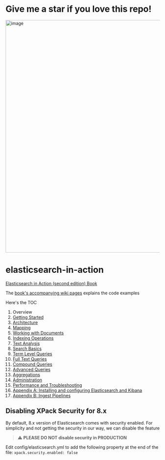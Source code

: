 # Give me a star if you love this repo!

<img width="757" alt="image" src="https://github.com/madhusudhankonda/elasticsearch-in-action/assets/1698230/399df16e-27c8-4fc3-9cd1-305ae320006a">


# elasticsearch-in-action
[Elasticsearch in Action (second edition) Book](https://www.manning.com/books/elasticsearch-in-action-second-edition?utm_source=mkonda&utm_medium=affiliate&utm_campaign=book_konda_elasticsearch_7_23_21&a_aid=mkonda&a_bid=edbc50d4)

The [book's accompanying wiki pages](https://github.com/madhusudhankonda/elasticsearch-in-action/wiki) explains the code examples 

Here's the TOC

1. Overview
2. [Getting Started](https://github.com/madhusudhankonda/elasticsearch-in-action/blob/babeea237dcc77f1d74f734e750347420e64ddc3/kibana_scripts/ch02_getting_started.txt)
3. [Architecture](https://github.com/madhusudhankonda/elasticsearch-in-action/wiki/Ch-3:-Architecture)
4. [Mapping](https://github.com/madhusudhankonda/elasticsearch-in-action/blob/561c45d7991e8a1766a98ba1a58b0f0d836fc1fd/kibana_scripts/ch04_mapping.txt)
5. [Working with Documents](https://github.com/madhusudhankonda/elasticsearch-in-action/blob/561c45d7991e8a1766a98ba1a58b0f0d836fc1fd/kibana_scripts/ch05_working_with_documents.txt)
6. [Indexing Operations](https://github.com/madhusudhankonda/elasticsearch-in-action/blob/561c45d7991e8a1766a98ba1a58b0f0d836fc1fd/kibana_scripts/ch06_indexing_operations.txt)
7. [Text Analysis](https://github.com/madhusudhankonda/elasticsearch-in-action/blob/561c45d7991e8a1766a98ba1a58b0f0d836fc1fd/kibana_scripts/ch07_text_analysis.txt)
8. [Search Basics](https://github.com/madhusudhankonda/elasticsearch-in-action/blob/561c45d7991e8a1766a98ba1a58b0f0d836fc1fd/kibana_scripts/ch08_search_basics.txt)
9. [Term Level Queries](https://github.com/madhusudhankonda/elasticsearch-in-action/blob/561c45d7991e8a1766a98ba1a58b0f0d836fc1fd/kibana_scripts/ch09_term_level_queries.txt)
10. [Full Text Queries](https://github.com/madhusudhankonda/elasticsearch-in-action/blob/561c45d7991e8a1766a98ba1a58b0f0d836fc1fd/kibana_scripts/ch10_full_text_queries.txt)
11. [Compound Queries](https://github.com/madhusudhankonda/elasticsearch-in-action/blob/561c45d7991e8a1766a98ba1a58b0f0d836fc1fd/kibana_scripts/ch11_compound_queries.txt)
12. [Advanced Queries](https://github.com/madhusudhankonda/elasticsearch-in-action/blob/561c45d7991e8a1766a98ba1a58b0f0d836fc1fd/kibana_scripts/ch12_advanced_queries.txt)
13. [Aggregations](https://github.com/madhusudhankonda/elasticsearch-in-action/blob/561c45d7991e8a1766a98ba1a58b0f0d836fc1fd/kibana_scripts/ch13_aggregations.txt)
14. [Administration](https://github.com/madhusudhankonda/elasticsearch-in-action/blob/561c45d7991e8a1766a98ba1a58b0f0d836fc1fd/kibana_scripts/ch14_administration.txt)
15. [Performance and Troubleshooting](https://github.com/madhusudhankonda/elasticsearch-in-action/blob/561c45d7991e8a1766a98ba1a58b0f0d836fc1fd/kibana_scripts/ch_15_performance_and_trouble_shooting.txt)
16. [Appendix A: Installing and configuring Elasticsearch and Kibana](https://github.com/madhusudhankonda/elasticsearch-in-action/wiki/Appendix-A:-Installation)
17. [Appendix B: Ingest Pipelines](https://github.com/madhusudhankonda/elasticsearch-in-action/blob/561c45d7991e8a1766a98ba1a58b0f0d836fc1fd/kibana_scripts/appendix_ingest_pipelines.txt)

## Disabling XPack Security for 8.x
By default, 8.x version of Elasticsearch comes with security enabled. For simplicity and not getting the security in our way, we can disable the feature

> :warning: **PLEASE DO NOT disable security in PRODUCTION**

Edit config/elasticsearch.yml to add the following property at the end of the file:
```xpack.security.enabled: false```
